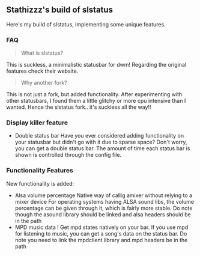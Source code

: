## Stathizzz's build of slstatus

Here's my build of slstatus, implementing some unique features.

### FAQ

> What is slstatus?

This is suckless, a minimalistic statusbar for dwm! Regarding the original features check their website.

> Why another fork? 

This is not just a fork, but added functionality. After experimenting with other statusbars, I found them a little glitchy or more cpu intensive than I wanted. Hence the slstatus fork.. it's suckless all the way!!


### Display killer feature

- Double status bar
	Have you ever considered adding functionality on your statusbar but didn't go with it due to sparse space? Don't worry, you can get a double status bar. The amount of time each status bar is shown is controlled through the config file. 


### Functionality Features

New functionality is added:
- Alsa volume percentage 
	Native way of callig amixer without relying to a mixer device 
	For operating systems having ALSA sound libs, the volume percentage can be given through it, which is fairly more stable. Do note though the asound library should be linked and alsa headers should be in the path
- MPD music data !
	Get mpd states natively on your bar.
	If you use mpd for listening to music, you can get a song's data on the status bar. Do note you need to link the mpdclient library and mpd headers be in the path 


